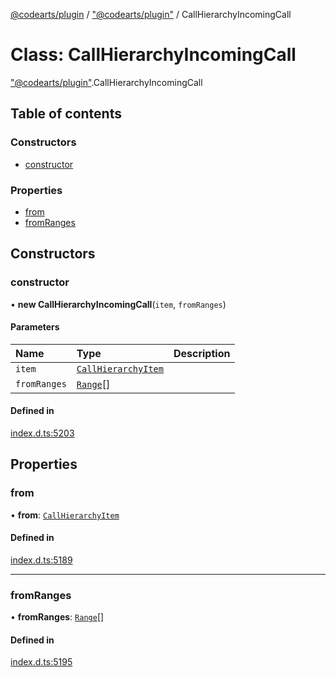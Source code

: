 [@codearts/plugin](../README.md) / ["@codearts/plugin"](../modules/_codearts_plugin_.md) / CallHierarchyIncomingCall

# Class: CallHierarchyIncomingCall

["@codearts/plugin"](../modules/_codearts_plugin_.md).CallHierarchyIncomingCall

## Table of contents

### Constructors

- [constructor](codearts_plugin_.CallHierarchyIncomingCall.md#constructor)

### Properties

- [from](codearts_plugin_.CallHierarchyIncomingCall.md#from)
- [fromRanges](codearts_plugin_.CallHierarchyIncomingCall.md#fromranges)

## Constructors

### constructor

• **new CallHierarchyIncomingCall**(`item`, `fromRanges`)

#### Parameters

| Name | Type | Description |
| :------ | :------ | :------ |
| `item` | [`CallHierarchyItem`](codearts_plugin_.CallHierarchyItem.md) |  |
| `fromRanges` | [`Range`](codearts_plugin_.Range.md)[] |  |

#### Defined in

[index.d.ts:5203](https://github.com/huaweicloud/cloudide-plugin-api/blob/b58031b/index.d.ts#L5203)

## Properties

### from

• **from**: [`CallHierarchyItem`](codearts_plugin_.CallHierarchyItem.md)

#### Defined in

[index.d.ts:5189](https://github.com/huaweicloud/cloudide-plugin-api/blob/b58031b/index.d.ts#L5189)

___

### fromRanges

• **fromRanges**: [`Range`](codearts_plugin_.Range.md)[]

#### Defined in

[index.d.ts:5195](https://github.com/huaweicloud/cloudide-plugin-api/blob/b58031b/index.d.ts#L5195)

